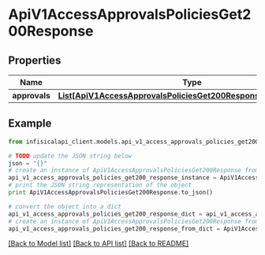 # ApiV1AccessApprovalsPoliciesGet200Response


## Properties
Name | Type | Description | Notes
------------ | ------------- | ------------- | -------------
**approvals** | [**List[ApiV1AccessApprovalsPoliciesGet200ResponseApprovalsInner]**](ApiV1AccessApprovalsPoliciesGet200ResponseApprovalsInner.md) |  | 

## Example

```python
from infisicalapi_client.models.api_v1_access_approvals_policies_get200_response import ApiV1AccessApprovalsPoliciesGet200Response

# TODO update the JSON string below
json = "{}"
# create an instance of ApiV1AccessApprovalsPoliciesGet200Response from a JSON string
api_v1_access_approvals_policies_get200_response_instance = ApiV1AccessApprovalsPoliciesGet200Response.from_json(json)
# print the JSON string representation of the object
print ApiV1AccessApprovalsPoliciesGet200Response.to_json()

# convert the object into a dict
api_v1_access_approvals_policies_get200_response_dict = api_v1_access_approvals_policies_get200_response_instance.to_dict()
# create an instance of ApiV1AccessApprovalsPoliciesGet200Response from a dict
api_v1_access_approvals_policies_get200_response_from_dict = ApiV1AccessApprovalsPoliciesGet200Response.from_dict(api_v1_access_approvals_policies_get200_response_dict)
```
[[Back to Model list]](../README.md#documentation-for-models) [[Back to API list]](../README.md#documentation-for-api-endpoints) [[Back to README]](../README.md)


